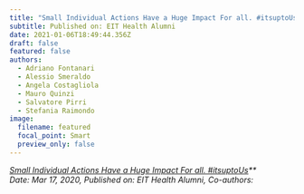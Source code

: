 ```yaml
---
title: "Small Individual Actions Have a Huge Impact For all. #itsuptoUs"
subtitle: Published on: EIT Health Alumni
date: 2021-01-06T18:49:44.356Z
draft: false
featured: false
authors:
  - Adriano Fontanari
  - Alessio Smeraldo
  - Angela Costagliola
  - Mauro Quinzi
  - Salvatore Pirri
  - Stefania Raimondo
image:
  filename: featured
  focal_point: Smart
  preview_only: false
---
```

*[Small Individual Actions Have a Huge Impact For all. #itsuptoUs](https://alumni.eithealth.eu/news/264554)**\
Date: Mar 17, 2020, Published on: EIT Health Alumni, Co-authors:*